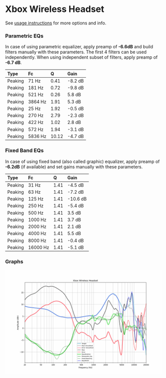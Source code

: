 # Xbox Wireless Headset
See [usage instructions](https://github.com/jaakkopasanen/AutoEq#usage) for more options and info.

### Parametric EQs
In case of using parametric equalizer, apply preamp of **-6.6dB** and build filters manually
with these parameters. The first 4 filters can be used independently.
When using independent subset of filters, apply preamp of **-6.7 dB**.

| Type    | Fc      |     Q | Gain    |
|:--------|:--------|:------|:--------|
| Peaking | 71 Hz   |  0.41 | -8.2 dB |
| Peaking | 181 Hz  |  0.72 | -9.8 dB |
| Peaking | 521 Hz  |  0.26 | 5.8 dB  |
| Peaking | 3864 Hz |  1.91 | 5.3 dB  |
| Peaking | 25 Hz   |  1.92 | -0.5 dB |
| Peaking | 270 Hz  |  2.79 | -2.3 dB |
| Peaking | 422 Hz  |  1.02 | 2.8 dB  |
| Peaking | 572 Hz  |  1.94 | -3.1 dB |
| Peaking | 5836 Hz | 10.12 | -4.7 dB |

### Fixed Band EQs
In case of using fixed band (also called graphic) equalizer, apply preamp of **-6.2dB**
(if available) and set gains manually with these parameters.

| Type    | Fc       |    Q | Gain     |
|:--------|:---------|:-----|:---------|
| Peaking | 31 Hz    | 1.41 | -4.5 dB  |
| Peaking | 63 Hz    | 1.41 | -7.2 dB  |
| Peaking | 125 Hz   | 1.41 | -10.6 dB |
| Peaking | 250 Hz   | 1.41 | -5.4 dB  |
| Peaking | 500 Hz   | 1.41 | 3.5 dB   |
| Peaking | 1000 Hz  | 1.41 | 3.7 dB   |
| Peaking | 2000 Hz  | 1.41 | 2.1 dB   |
| Peaking | 4000 Hz  | 1.41 | 5.5 dB   |
| Peaking | 8000 Hz  | 1.41 | -0.4 dB  |
| Peaking | 16000 Hz | 1.41 | -5.1 dB  |

### Graphs
![](./Xbox%20Wireless%20Headset.png)